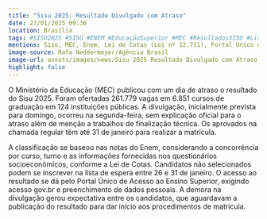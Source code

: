 ```yaml
---
title: "Sisu 2025: Resultado Divulgado com Atraso"
date: 27/01/2025 09:36
location: Brasília
tags: #SISU2025 #SISU #ENEM #EducaçãoSuperior #MEC #ResultadosSISU #ListaDeEsperaSISU #Vestibular #EnsinoSuperiorPúblico #MatrículaSISU #abc360noticias
mentions: Sisu, MEC, Enem, Lei de Cotas (Lei nº 12.711), Portal Único de Acesso ao Ensino Superior, gov.br
image-source: Rafa Neddermeyer/Agência Brasil
image-url: assets/images/news/Sisu 2025 Resultado Divulgado com Atraso.jpg
highlight: false
---
```


O Ministério da Educação (MEC) publicou com um dia de atraso o resultado do Sisu 2025.  Foram ofertadas 261.779 vagas em 6.851 cursos de graduação em 124 instituições públicas.  A divulgação, inicialmente prevista para domingo, ocorreu na segunda-feira, sem explicação oficial para o atraso além de menção a trabalhos de finalização técnica.  Os aprovados na chamada regular têm até 31 de janeiro para realizar a matrícula.

A classificação se baseou nas notas do Enem, considerando a concorrência por curso, turno e as informações fornecidas nos questionários socioeconômicos, conforme a Lei de Cotas.  Candidatos não selecionados podem se inscrever na lista de espera entre 26 e 31 de janeiro. O acesso ao resultado se dá pelo Portal Único de Acesso ao Ensino Superior, exigindo acesso gov.br e preenchimento de dados pessoais. A demora na divulgação gerou expectativa entre os candidatos, que aguardavam a publicação do resultado para dar início aos procedimentos de matrícula.
